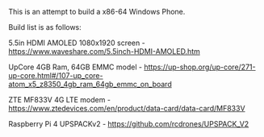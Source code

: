 This is an attempt to build a x86-64 Windows Phone.  

Build list is as follows:  

5.5in HDMI AMOLED 1080x1920 screen - https://www.waveshare.com/5.5inch-HDMI-AMOLED.htm  

UpCore 4GB Ram, 64GB EMMC model - https://up-shop.org/up-core/271-up-core.html#/107-up_core-atom_x5_z8350_4gb_ram_64gb_emmc_on_board  

ZTE MF833V 4G LTE modem - https://www.ztedevices.com/en/product/data-card/data-card/MF833V  

Raspberry Pi 4 UPSPACKv2 - https://github.com/rcdrones/UPSPACK_V2  

